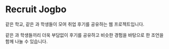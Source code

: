 # Recruit Jogbo

같은 학교, 같은 과 학생들이 모여 취업 후기를 공유하는 웹 프로젝트입니다.

같은 과 학생들끼리 더욱 부담없이 후기를 공유하고 비슷한 경험을 바탕으로 한 조언을 함께 나눌 수 있습니다.
